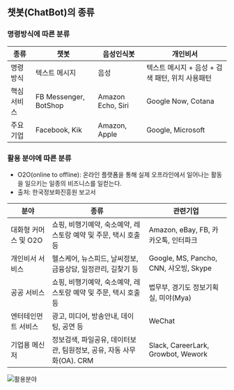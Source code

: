 ## 챗봇(ChatBot)의 종류
### 명령방식에 따른 분류

| 종류 | 챗봇 | 음성인식봇 | 개인비서 |
|---|---|---|---|
| 명령방식 | 텍스트 메시지 | 음성 | 텍스트 메시지 + 음성 + 검색 패턴, 위치 사용패턴 |
| 핵심 서비스 | FB Messenger, BotShop | Amazon Echo, Siri | Google Now, Cotana |
| 주요 기업 | Facebook, Kik | Amazon, Apple | Google, Microsoft |

### 활용 분야에 따른 분류
- O2O(online to offline): 온라인 플랫폼을 통해 실제 오프라인에서 일어나는 활동을 일으키는 일종의 비즈니스를 일컫는다.
- 출처: 한국정보화진흥원 보고서

| 분야 | 종류 | 관련기업 |
|---|---|---|
| 대화형 커머스 및 O2O | 쇼핑, 비행기예약, 숙소예약, 레스토랑 예약 및 주문, 택시 호출 등 | Amazon, eBay, FB, 카카오톡, 인터파크 |
| 개인비서 서비스 | 헬스케어, 뉴스피드, 날씨정보, 금융상담, 일정관리, 길찾기 등 | Google, MS, Pancho, CNN, 샤오빙, Skype |
| 공공 서비스 | 쇼핑, 비행기예약, 숙소예약, 레스토랑 예약 및 주문, 택시 호출 등 | 법무부, 경기도 정보기획실, 미야(Mya) |
| 엔터테인먼트 서비스 | 광고, 미디어, 방송안내, 데이팅, 공연 등 | WeChat |
| 기업용 메신저 | 정보검색, 파일공유, 데이터보관, 팀원정보, 공유, 자동 사무화(OA). CRM | Slack, CareerLark, Growbot, Wework |

![활용분야](http://cfile224.uf.daum.net/image/99C695485C3FEA2C163959)

